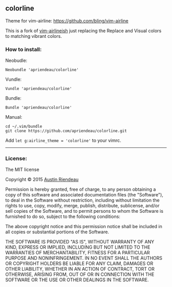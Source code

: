 ## colorline

Theme for vim-airline: https://github.com/bling/vim-airline

This is a fork of [vim-airlineish](https://github.com/paranoida/vim-airlineish) just replacing the Replace and Visual colors to matching vibrant colors.

### How to install:

Neobudle:

```vim
Neobundle 'apriendeau/colorline'
```

Vundle:

```vim
Vundle 'apriendeau/colorline'
```

Bundle:

```vim
Bundle 'apriendeau/colorline'
```

Manual:

```
cd ~/.vim/bundle
git clone https://github.com/apriendeau/colorline.git
```

Add `let g:airline_theme = 'colorline'` to your vimrc.

---
### License:

The MIT license

Copyright &copy; 2015 [Austin Riendeau](http://apriendeau.com)

Permission is hereby granted, free of charge, to any person obtaining a copy of this software and associated documentation files (the "Software"), to deal in the Software without restriction, including without limitation the rights to use, copy, modify, merge, publish, distribute, sublicense, and/or sell copies of the Software, and to permit persons to whom the Software is furnished to do so, subject to the following conditions:

The above copyright notice and this permission notice shall be included in all copies or substantial portions of the Software.

THE SOFTWARE IS PROVIDED "AS IS", WITHOUT WARRANTY OF ANY KIND, EXPRESS OR IMPLIED, INCLUDING BUT NOT LIMITED TO THE WARRANTIES OF MERCHANTABILITY, FITNESS FOR A PARTICULAR PURPOSE AND NONINFRINGEMENT. IN NO EVENT SHALL THE AUTHORS OR COPYRIGHT HOLDERS BE LIABLE FOR ANY CLAIM, DAMAGES OR OTHER LIABILITY, WHETHER IN AN ACTION OF CONTRACT, TORT OR OTHERWISE, ARISING FROM, OUT OF OR IN CONNECTION WITH THE SOFTWARE OR THE USE OR OTHER DEALINGS IN THE SOFTWARE.
